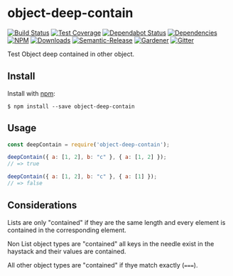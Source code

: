 # object-deep-contain

[![Build Status](https://img.shields.io/travis/simlu/object-deep-contain/master.svg)](https://travis-ci.org/simlu/object-deep-contain)
[![Test Coverage](https://img.shields.io/coveralls/simlu/object-deep-contain/master.svg)](https://coveralls.io/github/simlu/object-deep-contain?branch=master)
[![Dependabot Status](https://api.dependabot.com/badges/status?host=github&repo=simlu/object-deep-contain)](https://dependabot.com)
[![Dependencies](https://david-dm.org/simlu/object-deep-contain/status.svg)](https://david-dm.org/simlu/object-deep-contain)
[![NPM](https://img.shields.io/npm/v/object-deep-contain.svg)](https://www.npmjs.com/package/object-deep-contain)
[![Downloads](https://img.shields.io/npm/dt/object-deep-contain.svg)](https://www.npmjs.com/package/object-deep-contain)
[![Semantic-Release](https://github.com/simlu/js-gardener/blob/master/assets/icons/semver.svg)](https://github.com/semantic-release/semantic-release)
[![Gardener](https://github.com/simlu/js-gardener/blob/master/assets/badge.svg)](https://github.com/simlu/js-gardener)
[![Gitter](https://github.com/simlu/js-gardener/blob/master/assets/icons/gitter.svg)](https://gitter.im/simlu/object-deep-contain)

Test Object deep contained in other object.

## Install

Install with [npm](https://www.npmjs.com/):

    $ npm install --save object-deep-contain

## Usage

<!-- eslint-disable-next-line import/no-unresolved, import/no-extraneous-dependencies -->
```js
const deepContain = require('object-deep-contain');

deepContain({ a: [1, 2], b: "c" }, { a: [1, 2] });
// => true

deepContain({ a: [1, 2], b: "c" }, { a: [1] });
// => false
```

## Considerations

Lists are only "contained" if they are the same length and every
element is contained in the corresponding element.

Non List object types are "contained" all keys in the needle exist 
in the haystack and their values are contained.

All other object types are "contained" if thye match exactly (`===`).
 
